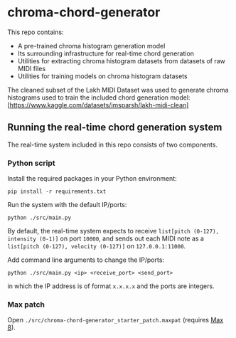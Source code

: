 # chroma-chord-generator

This repo contains:

- A pre-trained chroma histogram generation model
- Its surrounding infrastructure for real-time chord generation
- Utilities for extracting chroma histogram datasets from datasets of raw MIDI files
- Utilities for training models on chroma histogram datasets

The cleaned subset of the Lakh MIDI Dataset was used to generate chroma histograms used to train the included chord generation model: [https://www.kaggle.com/datasets/imsparsh/lakh-midi-clean]

## Running the real-time chord generation system

The real-time system included in this repo consists of two components.

### Python script

Install the required packages in your Python environment:

``
pip install -r requirements.txt
``

Run the system with the default IP/ports:

``
python ./src/main.py
``

By default, the real-time system expects to receive `list[pitch (0-127), intensity (0-1)]` on port `10000`, and sends out each MIDI note as a `list[pitch (0-127), velocity (0-127)]` on `127.0.0.1:11000`.

Add command line arguments to change the IP/ports:

``
python ./src/main.py <ip> <receive_port> <send_port>
``

in which the IP address is of format `x.x.x.x` and the ports are integers.

### Max patch

Open `./src/chroma-chord-generator_starter_patch.maxpat` (requires [Max 8](https://cycling74.com/products/max)).